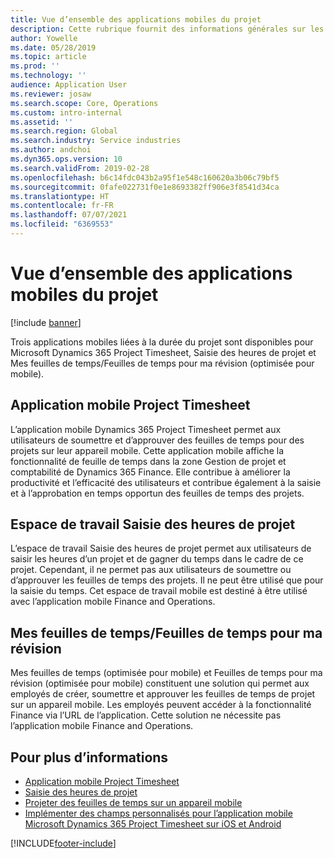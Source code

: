 ```yaml
---
title: Vue d’ensemble des applications mobiles du projet
description: Cette rubrique fournit des informations générales sur les applications liées au temps du projet pour Microsoft Dynamics 365 Project Timesheet, Saisie des heures de projet et Mes feuilles de temps/Feuilles de temps disponibles sur un appareil mobile.
author: Yowelle
ms.date: 05/28/2019
ms.topic: article
ms.prod: ''
ms.technology: ''
audience: Application User
ms.reviewer: josaw
ms.search.scope: Core, Operations
ms.custom: intro-internal
ms.assetid: ''
ms.search.region: Global
ms.search.industry: Service industries
ms.author: andchoi
ms.dyn365.ops.version: 10
ms.search.validFrom: 2019-02-28
ms.openlocfilehash: b6c14fdc043b2a95f1e548c160620a3b06c79bf5
ms.sourcegitcommit: 0fafe022731f0e1e8693382ff906e3f8541d34ca
ms.translationtype: HT
ms.contentlocale: fr-FR
ms.lasthandoff: 07/07/2021
ms.locfileid: "6369553"
---
```

# <a name="project-mobile-applications-overview"></a>Vue d’ensemble des applications mobiles du projet

[!include [banner](../includes/banner.md)]

Trois applications mobiles liées à la durée du projet sont disponibles pour Microsoft Dynamics 365 Project Timesheet, Saisie des heures de projet et Mes feuilles de temps/Feuilles de temps pour ma révision (optimisée pour mobile).

## <a name="project-timesheet-mobile-app"></a>Application mobile Project Timesheet

L’application mobile Dynamics 365 Project Timesheet permet aux utilisateurs de soumettre et d’approuver des feuilles de temps pour des projets sur leur appareil mobile. Cette application mobile affiche la fonctionnalité de feuille de temps dans la zone Gestion de projet et comptabilité de Dynamics 365 Finance. Elle contribue à améliorer la productivité et l’efficacité des utilisateurs et contribue également à la saisie et à l’approbation en temps opportun des feuilles de temps des projets.

## <a name="project-time-entry-workspace"></a>Espace de travail Saisie des heures de projet

L’espace de travail Saisie des heures de projet permet aux utilisateurs de saisir les heures d’un projet et de gagner du temps dans le cadre de ce projet. Cependant, il ne permet pas aux utilisateurs de soumettre ou d’approuver les feuilles de temps des projets. Il ne peut être utilisé que pour la saisie du temps. Cet espace de travail mobile est destiné à être utilisé avec l’application mobile Finance and Operations.

## <a name="my-timesheetstimesheets-for-my-review"></a>Mes feuilles de temps/Feuilles de temps pour ma révision

Mes feuilles de temps (optimisée pour mobile) et Feuilles de temps pour ma révision (optimisée pour mobile) constituent une solution qui permet aux employés de créer, soumettre et approuver les feuilles de temps de projet sur un appareil mobile. Les employés peuvent accéder à la fonctionnalité Finance via l’URL de l’application. Cette solution ne nécessite pas l’application mobile Finance and Operations.

## <a name="for-more-information"></a>Pour plus d’informations

- [Application mobile Project Timesheet](project-timesheet.md)
- [Saisie des heures de projet]( project-time-entry-mobile-workspace.md)
- [Projeter des feuilles de temps sur un appareil mobile](Mobile-timesheets.md)
- [Implémenter des champs personnalisés pour l’application mobile Microsoft Dynamics 365 Project Timesheet sur iOS et Android](custom-fields-mobile.md)


[!INCLUDE[footer-include](../includes/footer-banner.md)]